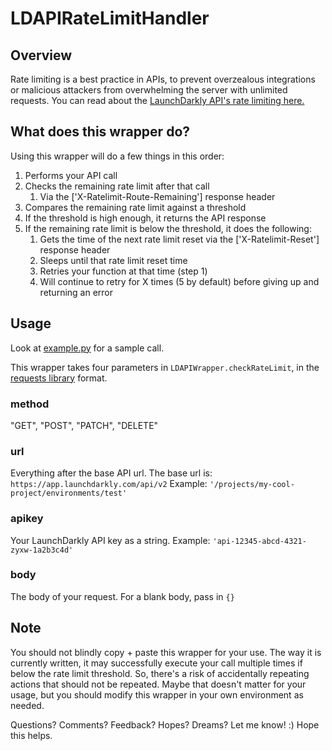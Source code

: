 # LDAPIRateLimitHandler

## Overview
Rate limiting is a best practice in APIs, to prevent overzealous integrations or malicious attackers from overwhelming the server with unlimited requests. You can read about the [LaunchDarkly API's rate limiting here.](https://apidocs.launchdarkly.com/reference#rate-limiting)

## What does this wrapper do?
Using this wrapper will do a few things in this order:
1. Performs your API call
1. Checks the remaining rate limit after that call
    1. Via the ['X-Ratelimit-Route-Remaining'] response header
1. Compares the remaining rate limit against a threshold
1. If the threshold is high enough, it returns the API response
1. If the remaining rate limit is below the threshold, it does the following:
    1. Gets the time of the next rate limit reset via the ['X-Ratelimit-Reset'] response header
    1. Sleeps until that rate limit reset time
    1. Retries your function at that time (step 1)
    1. Will continue to retry for X times (5 by default) before giving up and returning an error
    
## Usage
Look at [example.py](/Example.py) for a sample call.

This wrapper takes four parameters in `LDAPIWrapper.checkRateLimit`, in the [requests library](https://docs.python-requests.org/en/master/) format.

### method
"GET", "POST", "PATCH", "DELETE"

### url
Everything after the base API url. The base url is: `https://app.launchdarkly.com/api/v2`
Example: `'/projects/my-cool-project/environments/test'`

### apikey
Your LaunchDarkly API key as a string.
Example: `'api-12345-abcd-4321-zyxw-1a2b3c4d'`

### body
The body of your request. For a blank body, pass in `{}`

## Note
You should not blindly copy + paste this wrapper for your use. The way it is currently written, it may successfully execute your call multiple times if below the rate limit threshold. So, there's a risk of accidentally repeating actions that should not be repeated. Maybe that doesn't matter for your usage, but you should modify this wrapper in your own environment as needed.

Questions? Comments? Feedback? Hopes? Dreams? Let me know! :) Hope this helps.
